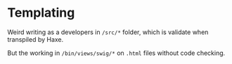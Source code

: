 # Templating

Weird writing as a developers in `/src/*` folder, which is validate when transpiled by Haxe.

But the working in `/bin/views/swig/*` on `.html` files without code checking.